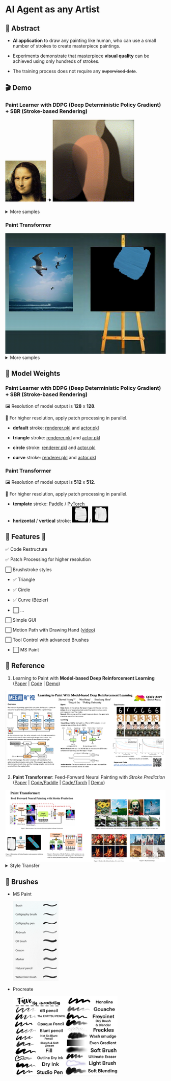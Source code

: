 # AI Agent as any Artist

## 📝 Abstract

- **AI application** to draw any painting like human, who can use a small number of strokes to create masterpiece paintings.

- Experiments demonstrate that
masterpiece **visual quality** can be achieved using only hundreds of strokes. 

- The training process does not require any ~~supervised data~~. 

## 🎬 Demo

### Paint Learner with DDPG (Deep Deterministic Policy Gradient) + SBR (Stroke-based Rendering)

![Sample](./samples/monalisa.png) 🠊 ![Result](./assets/PaintDDPG/monalisa.gif)

<details>
  <summary>More samples</summary>
  <img src="./assets/PaintDDPG/sunrise.gif">
  <img src="./assets/PaintDDPG/sunflower.gif">
  <img src="./assets/PaintDDPG/palacemuseum.gif">
  <img src="./assets/PaintDDPG/deepdream_night.gif">
  <img src="./assets/PaintDDPG/deepdream_bird.gif">
</details>

### Paint Transformer

<img src="./assets/PaintTransformer/1x2.gif" width=512>

<details>
  <summary>More samples</summary>
  <img src="./assets/PaintTransformer/2x2.gif" width=512>
  <img src="./assets/PaintTransformer/3x2.gif" width=512>
</details>

## 🔢 Model Weights

### Paint Learner with DDPG (Deep Deterministic Policy Gradient) + SBR (Stroke-based Rendering)

🖼️ Resolution of model output is **128** x **128**. 

📱 For higher resolution, apply patch processing in parallel.

- **default** stroke: [renderer.pkl](https://drive.google.com/open?id=1-7dVdjCIZIxh8hHJnGTK-RA1-jL1tor4) and [actor.pkl](https://drive.google.com/open?id=1a3vpKgjCVXHON4P7wodqhCgCMPgg1KeR)

- **triangle** stroke: [renderer.pkl](https://drive.google.com/open?id=1YefdnTuKlvowCCo1zxHTwVJ2GlBme_eE) and [actor.pkl](https://drive.google.com/open?id=1k8cgh3tF7hKFk-IOZrgsUwlTVE3CbcPF)

- **circle** stroke: [renderer.pkl](https://drive.google.com/open?id=1kI4yXQ7IrNTfjFs2VL7IBBL_JJwkW6rl) and [actor.pkl](https://drive.google.com/open?id=1ewDErUhPeGsEcH8E5a2QAcUBECeaUTZe)

- **curve** stroke: [renderer.pkl](https://drive.google.com/open?id=1XUdti00mPRh1-1iU66Uqg4qyMKk4OL19) and [actor.pkl](https://drive.google.com/open?id=1VBtesw2rHmYu2AeJ22XvTCuzuqkY8hZh)

### Paint Transformer

🖼️ Resolution of model output is **512** x **512**. 

📱 For higher resolution, apply patch processing in parallel.

- **template** stroke: [Paddle](https://drive.google.com/file/d/1G0O81qSvGp0kFCgyaQHmPygbVHFi1--q/view?usp=sharing) / [PyTorch](https://drive.google.com/file/d/1NDD54BLligyr8tzo8QGI5eihZisXK1nq/view?usp=sharing)
- **horizontal** / **vertical** stroke: <img src="./checkpoints/paint_transformer/brush/brush_large_horizontal.png" width=50> / <img src="./checkpoints/paint_transformer/brush/brush_large_vertical.png" width=50>

## 🦾 Features 🦿

✅ Code Restructure

✅ Patch Processing for higher resolution

⬜ Brushstroke styles

  - ✅ Triangle

  - ✅ Circle

  - ✅ Curve (Bézier)

  - ⬜ ...

⬜ Simple GUI

⬜ Motion Path with Drawing Hand ([video](https://youtu.be/QQyag99u1sk))

⬜ Tool Control with advanced Brushes

  - ⬜ MS Paint 

## 🔎 Reference

1. Learning to Paint with **Model-based Deep Reinforcement Learning** ([Paper](https://arxiv.org/pdf/1903.04411) | [Code](https://github.com/hzwer/ICCV2019-LearningToPaint) | [Demo](https://replicate.com/hzwer/iccv2019-learningtopaint)) 
<img src="./assets/PaintDDPG/poster.png">

2. **Paint Transformer**: Feed-Forward Neural Painting with *Stroke Prediction* ([Paper](https://arxiv.org/abs/2108.03798) | [Code/Paddle](https://github.com/wzmsltw/PaintTransformer) | [Code/Torch](https://github.com/Huage001/PaintTransformer) | [Demo](https://huggingface.co/spaces/akhaliq/PaintTransformer))
<img src="./assets/PaintTransformer/abstract.png">

<details>

  <summary>Style Transfer</summary>

  3. Learning to Generate **Line Drawings** that convey *Geometry* and *Semantics* ([Paper](https://arxiv.org/abs/2203.12691) | [Code](https://github.com/carolineec/informative-drawings) | [Demo](https://github.com/carolineec/informative-drawings))

  4. CSGO: **Content-Style Composition** in Text-to-Image Generation ([Paper](https://arxiv.org/abs/2408.16766) | [Code](https://github.com/instantX-research/CSGO) | [Demo](https://huggingface.co/spaces/xingpng/CSGO))

</details>
  
## 🧹 Brushes

- MS Paint

  <img src="./assets/brushes_mspaint.png" height=250>

- Procreate

  <img src="./assets/brushes_procreate.jpg" height=250>
